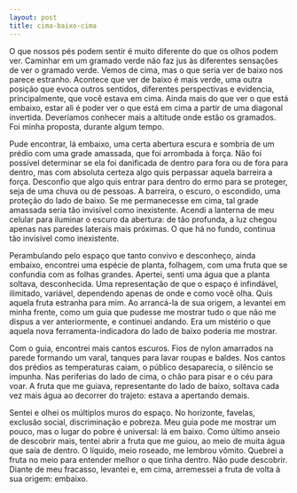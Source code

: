 ```yaml
---
layout: post
title: cima-baixo-cima
---
```


O que nossos pés podem sentir é muito diferente do que os olhos podem ver. Caminhar em um gramado verde não faz jus às diferentes sensações de ver o gramado verde. Vemos de cima, mas o que seria ver de baixo nos parece estranho. Acontece que ver de baixo é mais verde, uma outra posição que evoca outros sentidos, diferentes perspectivas e evidencia, principalmente, que você estava em cima. Ainda mais do que ver o que está embaixo, estar ali é poder ver o que está em cima a partir de uma diagonal invertida. Deveríamos conhecer mais a altitude onde estão os gramados. Foi minha proposta, durante algum tempo.

Pude encontrar, lá embaixo, uma certa abertura escura e sombria de um prédio com uma grade amassada, que foi arrombada à força. Não foi possível determinar se ela foi danificada de dentro para fora ou de fora para dentro, mas com absoluta certeza algo quis perpassar aquela barreira a força. Desconfio que algo quis entrar para dentro do ermo para se proteger, seja de uma chuva ou de pessoas. A barreira, o escuro, o escondido, uma proteção do lado de baixo. Se me permanecesse em cima, tal grade amassada seria tão invisível como inexistente. Acendi a lanterna de meu celular para iluminar o escuro da abertura: de tão profunda, a luz chegou apenas nas paredes laterais mais próximas. O que há no fundo, continua tão invisível como inexistente.

Perambulando pelo espaço que tanto convivo e desconheço, ainda embaixo, encontrei uma espécie de planta, folhagem, com uma fruta que se confundia com as folhas grandes. Apertei, senti uma água que a planta soltava, desconhecida. Uma representação de que o espaço é infindável, ilimitado, variável, dependendo apenas de onde e como você olha. Quis aquela fruta estranha para mim. Ao arrancá-la de sua origem, a levantei em minha frente, como um guia que pudesse me mostrar tudo o que não me dispus a ver anteriormente, e continuei andando. Era um mistério o que aquela nova ferramenta-indicadora do lado de baixo poderia me mostrar.

Com o guia, encontrei mais cantos escuros. Fios de nylon amarrados na parede formando um varal, tanques para lavar roupas e baldes. Nos cantos dos prédios as temperaturas caiam, o público desaparecia, o silêncio se impunha. Nas periferias do lado de cima, o chão para pisar e o céu para voar. A fruta que me guiava, representante do lado de baixo, soltava cada vez mais água ao decorrer do trajeto: estava a apertando demais.

Sentei e olhei os múltiplos muros do espaço. No horizonte, favelas, exclusão social, discriminação e pobreza. Meu guia pode me mostrar um pouco, mas o lugar do pobre é universal: lá em baixo. Como último anseio de descobrir mais, tentei abrir a fruta que me guiou, ao meio de muita água que saía de dentro. O líquido, meio roseado, me lembrou vômito. Quebrei a fruta no meio para entender melhor o que tinha dentro. Não pude descobrir. Diante de meu fracasso, levantei e, em cima, arremessei a fruta de volta à sua origem: embaixo.
